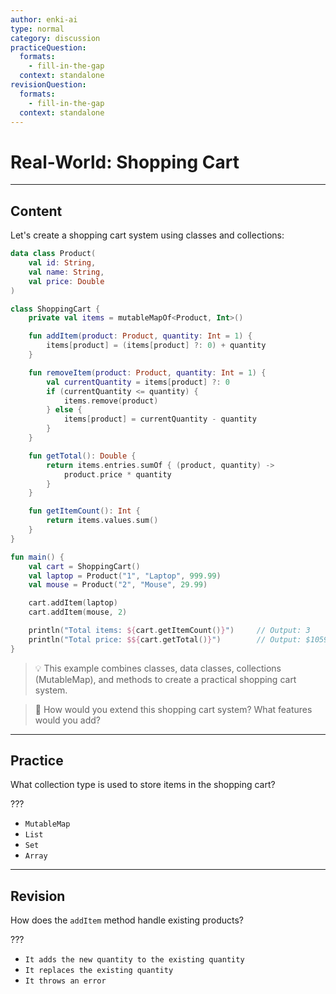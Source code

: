 ```yaml
---
author: enki-ai
type: normal
category: discussion
practiceQuestion:
  formats:
    - fill-in-the-gap
  context: standalone
revisionQuestion:
  formats:
    - fill-in-the-gap
  context: standalone
---
```


# Real-World: Shopping Cart

---
## Content

Let's create a shopping cart system using classes and collections:

```kotlin
data class Product(
    val id: String,
    val name: String,
    val price: Double
)

class ShoppingCart {
    private val items = mutableMapOf<Product, Int>()

    fun addItem(product: Product, quantity: Int = 1) {
        items[product] = (items[product] ?: 0) + quantity
    }

    fun removeItem(product: Product, quantity: Int = 1) {
        val currentQuantity = items[product] ?: 0
        if (currentQuantity <= quantity) {
            items.remove(product)
        } else {
            items[product] = currentQuantity - quantity
        }
    }

    fun getTotal(): Double {
        return items.entries.sumOf { (product, quantity) ->
            product.price * quantity
        }
    }

    fun getItemCount(): Int {
        return items.values.sum()
    }
}

fun main() {
    val cart = ShoppingCart()
    val laptop = Product("1", "Laptop", 999.99)
    val mouse = Product("2", "Mouse", 29.99)

    cart.addItem(laptop)
    cart.addItem(mouse, 2)

    println("Total items: ${cart.getItemCount()}")     // Output: 3
    println("Total price: $${cart.getTotal()}")        // Output: $1059.97
}
```

> 💡 This example combines classes, data classes, collections (MutableMap), and methods to create a practical shopping cart system.

> 💬 How would you extend this shopping cart system? What features would you add?

---

## Practice

What collection type is used to store items in the shopping cart?

???

- `MutableMap`
- `List`
- `Set`
- `Array`

---

## Revision

How does the `addItem` method handle existing products?

???

- `It adds the new quantity to the existing quantity`
- `It replaces the existing quantity`
- `It throws an error`
